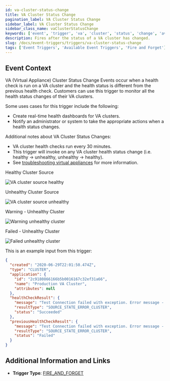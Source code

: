 ```yaml
---
id: va-cluster-status-change
title: VA Cluster Status Change
pagination_label: VA Cluster Status Change
sidebar_label: VA Cluster Status Change
sidebar_class_name: vaClusterStatusChange
keywords: ['event', 'trigger', 'va', 'cluster', 'status', 'change', 'available']
description: Fires after the status of a VA cluster has changed.
slug: /docs/event-triggers/triggers/va-cluster-status-change
tags: ['Event Triggers', 'Available Event Triggers', 'Fire and Forget']
---
```


## Event Context

VA (Virtual Appliance) Cluster Status Change Events occur when a health check is run on a VA cluster and the health status is different from the previous health check. Customers can use this trigger to monitor all the health status changes of their VA clusters.

Some uses cases for this trigger include the following:

- Create real-time health dashboards for VA clusters.
- Notify an administrator or system to take the appropriate actions when a health status changes.

Additional notes about VA Cluster Status Changes:

- VA cluster health checks run every 30 minutes.
- This trigger will invoke on any VA cluster health status change (i.e. healthy -> unhealthy, unhealthy -> healthy).
- See [troubleshooting virtual appliances](https://community.sailpoint.com/t5/IdentityNow-Connectors/Virtual-Appliance-Troubleshooting-Guide/ta-p/78735) for more information.

Healthy Cluster Source

![VA cluster source healthy](./img/va-cluster-healthy-source.png)

Unhealthy Cluster Source

![VA cluster source unhealthy](./img/va-cluster-unhealthy-source.png)

Warning - Unhealthy Cluster

![Warning unhealthy cluster](./img/va-cluster-warning.png)

Failed - Unhealthy Cluster

![Failed unhealthy cluster](./img/va-cluster-failed.png)

This is an example input from this trigger:

```json
{
  "created": "2020-06-29T22:01:50.474Z",
  "type": "CLUSTER",
  "application": {
    "id": "2c9180866166b5b0016167c32ef31a66",
    "name": "Production VA Cluster",
    "attributes": null
  },
  "healthCheckResult": {
    "message": "Test Connection failed with exception. Error message - java.lang Exception",
    "resultType": "SOURCE_STATE_ERROR_CLUSTER",
    "status": "Succeeded"
  },
  "previousHealthCheckResult": {
    "message": "Test Connection failed with exception. Error message - java.lang Exception",
    "resultType": "SOURCE_STATE_ERROR_CLUSTER",
    "status": "Failed"
  }
}
```

## Additional Information and Links

- **Trigger Type**: [FIRE_AND_FORGET](../trigger-types.md#fire-and-forget)
<!--[Input schema] (https://developer.sailpoint.com/apis/beta/#section/VA-Cluster-Status-Change-Event-Event-Trigger-Input) -->
